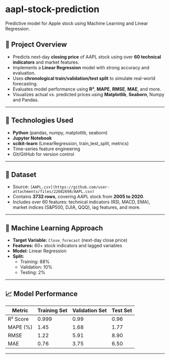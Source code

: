 # aapl-stock-prediction
Predictive model for Apple stock using Machine Learning and Linear Regression.

## 📂 Project Overview

- Predicts next-day **closing price** of AAPL stock using over **60 technical indicators** and market features.
- Implements a **Linear Regression** model with strong accuracy and evaluation.
- Uses **chronological train/validation/test split** to simulate real-world forecasting.
- Evaluates model performance using **R²**, **MAPE**, **RMSE**, **MAE**, and more.
- Visualizes actual vs. predicted prices using **Matplotlib**, **Seaborn**, Numpy and Pandas.

------------------------------------------------------------------------------------------
## 🔧 Technologies Used

- **Python** (pandas, numpy, matplotlib, seaborn)
- **Jupyter Notebook**
- **scikit-learn** (LinearRegression, train_test_split, metrics)
- Time-series feature engineering
- Git/GitHub for version control

------------------------------------------------------------------------------------------
## 📁 Dataset

- Source: `[AAPL.csv](https://github.com/user-attachments/files/22682698/AAPL.csv)`
- Contains **3732 rows**, covering AAPL stock from **2005 to 2020**.
- Includes over 60 features: technical indicators (RSI, MACD, EMA), market indices (S&P500, DJIA, QQQ), lag features, and more.

------------------------------------------------------------------------------------------
## 🧠 Machine Learning Approach

- **Target Variable:** `Close_forecast` (next-day close price)
- **Features:** 60+ stock indicators and lagged variables
- **Model:** Linear Regression
- **Split:**
  - Training: 88%
  - Validation: 10%
  - Testing: 2%

-------------------------------------------------------------------------------------------
## 📈 Model Performance

| Metric         | Training Set | Validation Set | Test Set  |
|----------------|--------------|----------------|-----------|
| R² Score       | 0.999        | 0.99           | 0.96      |
| MAPE (%)       | 1.45         | 1.68           | 1.77      |
| RMSE           | 1.22         | 5.91           | 8.90      |
| MAE            | 0.76         | 3.75           | 6.50      |

------------------------------------------------------------------------------------------
